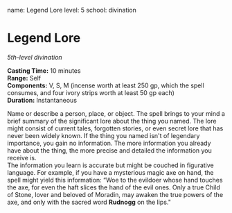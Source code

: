 name: Legend Lore
level: 5
school: divination

# Legend Lore 
_5th-level divination_ 

**Casting Time:** 10 minutes    
**Range:** Self    
**Components:** V, S, M (incense worth at least 250 gp, which the spell consumes, and four ivory strips worth at least 50 gp each)    
**Duration:** Instantaneous 

Name or describe a person, place, or object. The spell brings to your mind a brief summary of the significant lore about the thing you named. The lore might consist of current tales, forgotten stories, or even secret lore that has never been widely known. If the thing you named isn't of legendary importance, you gain no information. The more information you already have about the thing, the more precise and detailed the information you receive is.    
The information you learn is accurate but might be couched in figurative language. For example, if you have a mysterious magic axe on hand, the spell might yield this information: “Woe to the evildoer whose hand touches the axe, for even the haft slices the hand of the evil ones. Only a true Child of Stone, lover and beloved of Moradin, may awaken the true powers of the axe, and only with the sacred word **Rudnogg** on the lips."